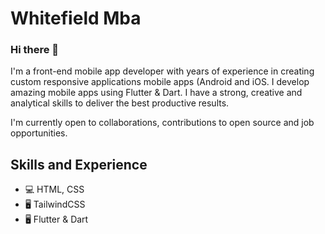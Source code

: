 # Whitefield Mba

### Hi there 👋
I'm a front-end mobile app developer with years of experience in creating custom responsive applications
mobile apps (Android and iOS. I develop amazing mobile apps using Flutter & Dart.  I have a strong, creative and analytical skills to
deliver the best productive results.

I'm currently open to collaborations, contributions to open source and job opportunities. 

## Skills and Experience
* 💻 HTML, CSS
* 🖥 TailwindCSS
* 🖥 Flutter & Dart
